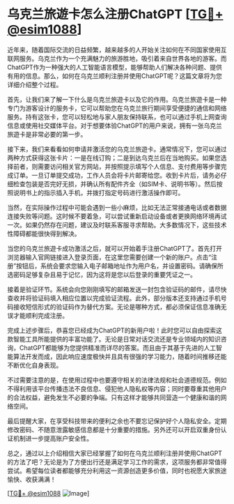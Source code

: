 # 乌克兰旅遊卡怎么注册ChatGPT [[TG💪+ @esim1088](https://t.me/s/esim1088)]

近年来，随着国际交流的日益频繁，越来越多的人开始关注如何在不同国家使用互联网服务。乌克兰作为一个充满魅力的旅游胜地，吸引着来自世界各地的游客。而ChatGPT作为一种强大的人工智能语言模型，能够帮助人们解决各种问题、提供有用的信息。那么，如何在乌克兰顺利注册并使用ChatGPT呢？这篇文章将为您详细介绍整个过程。

首先，让我们来了解一下什么是乌克兰旅遊卡以及它的作用。乌克兰旅遊卡是一种专门为游客设计的服务卡，它可以帮助您在乌克兰旅行期间享受便捷的通信和网络服务。持有这张卡，您可以轻松地与家人朋友保持联系，也可以通过手机上网查询信息或使用社交媒体平台。对于想要体验ChatGPT的用户来说，拥有一张乌克兰旅遊卡是非常必要的第一步。

接下来，我们来看看如何申请并激活您的乌克兰旅遊卡。通常情况下，您可以通过两种方式获得这张卡片：一是在线订购；二是到达乌克兰后在当地购买。如果您选择前者，则需要访问相关官方网站，并按照提示填写个人信息、支付费用等步骤完成订单。一旦订单提交成功，工作人员会将卡片邮寄给您。收到卡片后，请务必仔细检查包装是否完好无损，并确认所有配件齐全（如SIM卡、说明书等）。然后按照说明书上的指示插入手机，并拨打指定号码进行激活操作即可。

当然，在实际操作过程中可能会遇到一些小麻烦，比如无法正常接通电话或者数据连接失败等问题。这时候不要着急，可以尝试重新启动设备或者更换网络环境再试一次。如果仍然存在问题，建议及时联系客服寻求帮助。大多数情况下，这些技术性障碍都能很快得到解决。

当您的乌克兰旅遊卡成功激活之后，就可以开始着手注册ChatGPT了。首先打开浏览器输入官网链接进入登录页面，在这里您需要创建一个新的账户。点击“注册”按钮后，系统会要求您输入电子邮箱地址作为用户名，并设置密码。请确保所选密码足够复杂且易于记忆，因为这将是您以后登录的重要凭证之一。

接着是验证环节。系统会向您刚刚填写的邮箱发送一封包含验证码的邮件，请尽快查收并将验证码填入相应位置以完成验证流程。此外，部分版本还支持通过手机号码接收短信形式的验证码作为替代方案。无论是哪种方式，都必须保证信息准确无误才能顺利完成注册。

完成上述步骤后，恭喜您已经成为ChatGPT的新用户啦！此时您可以自由探索这款智能工具所能提供的丰富功能了。无论是日常对话交流还是专业领域内的知识咨询，ChatGPT都能够为您提供精准而详尽的答案。而且由于其基于先进的人工智能算法开发而成，因此响应速度极快并且具有很强的学习能力，随着时间推移还能不断优化自身表现。

不过需要注意的是，在使用过程中也要遵守相关的法律法规和社会道德规范。例如不得利用该平台传播违法不良信息、侵犯他人隐私权等内容；同时要尊重其他用户的合法权益，避免发生不必要的争端。只有这样才能够共同营造一个健康和谐的网络空间。

最后提醒大家，在享受科技带来的便利之余也不要忘记保护好个人隐私安全。定期修改密码、不随意泄露敏感信息都是十分重要的措施。另外还可以开启双重身份认证机制进一步提高账户安全性。

总之，通过以上介绍相信大家已经掌握了如何在乌克兰顺利注册并使用ChatGPT的方法了吧？无论是为了方便出行还是满足学习工作的需求，这项服务都非常值得尝试。希望每位读者都能够充分利用这一资源创造更多价值，同时也祝愿大家旅途愉快、收获满满！

[[TG💪+ @esim1088](https://t.me/s/esim1088) ![Image](https://i.postimg.cc/4NQfJmqS/Snipaste-2025-05-13-00-14-12.png)]